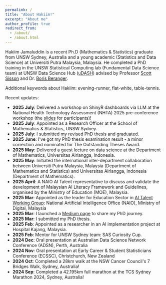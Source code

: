 ```yaml
---
permalink: /
title: "About Hakiim!"
excerpt: "About me"
author_profile: true
redirect_from: 
  - /about/
  - /about.html
---
```


Hakiim Jamaluddin is a recent Ph.D (Mathematics & Statistics) graduate from UNSW Sydney, Australia and a young academic (Statistics and Data Science) at Universiti Putra Malaysia, Malaysia. He completed a PhD training in the UNSW Statistical Computing lab (Fundamental Data Science team) at UNSW Data Science Hub ([uDASH](https://www.science.unsw.edu.au/engagement/data-science-hub)) advised by Professor [Scott Sisson](https://web.maths.unsw.edu.au/~scott/Welcome.html) and Dr. [Boris Beranger](https://www.borisberanger.com).


Additional keywords about Hakiim: evening-runner, flat-white, table-tennis.

Recent updates:
* <b>2025 July</b>: Delivered a workshop on ShinyR dashboards via LLM at the National Health Technology Assessment (NHTA) 2025 pre-conference workshop (the [slides](https://github.com/HakiimJ/hakiimj.github.io/blob/master/_talks/0.%20Hakiim%20-%20MaHTAS_shinyR_workshop_slides.pdf) for participants)!
* <b>2025 July</b>: Appointed as a Research Officer at the School of Mathematics & Statistics, UNSW Sydney.
* <b>2025 July</b>: I submitted my revised PhD thesis and graduated.
* <b>2025 June</b>: I've got my PhD thesis examination result - a minor correction and nominated for The Outstanding Theses Award.
* <b>2025 May</b>: Delivered a guest lecture on data science at the Department of Mathematics, Universitas Airlangga, Indonesia.
* <b>2025 May</b>: Initiated the international inter-department collaboration between Universiti Putra Malaysia, Malaysia (Department of Mathematics and Statistics) and Universitas Airlangga, Indonesia (Department of Mathematics).
* <b>2025 April</b>: A NAIO AI Talent representative to discuss and validate the development of Malaysian AI Literacy Framework and Guidelines, organised by the Ministry of Education (MOE), Malaysia.
* <b>2025 Mar</b>: Appointed as the leader for Education Sector in [AI Talent Working Group](https://ai.gov.my/media/news-details/14022025_PRESS_RELEASE_NAIO_ENGAGES_STAKEHOLDERS_TO_SHAPE_MALAYSIA%E2%80%99S_AI_LANDSCAPE.pdf): National Artificial Intelligence Office (NAIO), Ministry of Digital, Malaysia
* <b>2025 Mar</b>: I launched a [Medium page](https://hakiimjamaluddin.medium.com/) to share my PhD journey.
* <b>2025 Mar</b>: I submitted my PhD thesis.
* <b>2025 Feb</b>: Appointed as a researcher in an AI implementation project at Hospital Kajang, Malaysia.
* <b>2025 Feb</b>: Mentor for UNSW Sydney team: SAS Curiosity Cup.
* <b>2024 Dec</b>: Oral presentation at Australian Data Science Network Conference (ADSN), Perth, Australia
* <b>2024 Nov</b>: Oral presentation at Early Career & Student Statisticians Conference (ECSSC), Christchurch, New Zealand
* <b>2024 Oct</b>: Completed a 28km walk at the NSW Cancer Council's 7 Bridges Walk, Sydney, Australia!
* <b>2024 Sep</b>: Completed a 42.195km full marathon at the TCS Sydney Marathon 2024, Sydney, Australia!
